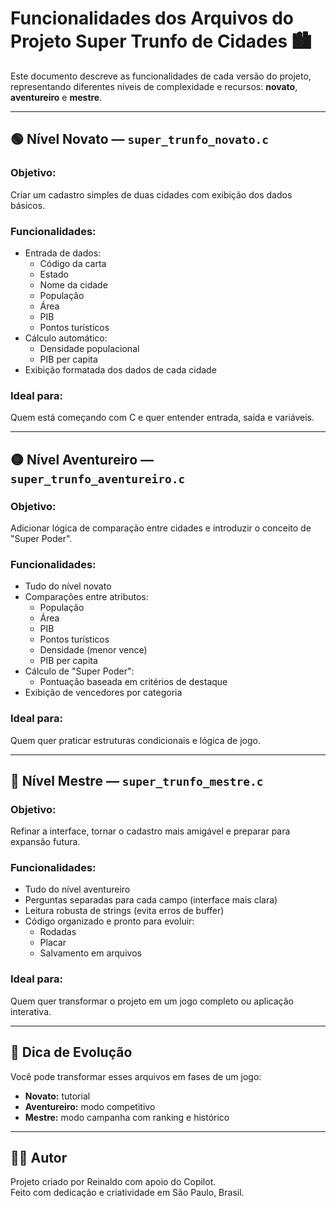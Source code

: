 # Funcionalidades dos Arquivos do Projeto Super Trunfo de Cidades 🏙️

Este documento descreve as funcionalidades de cada versão do projeto, representando diferentes níveis de complexidade e recursos: **novato**, **aventureiro** e **mestre**.

---

## 🟢 Nível Novato — `super_trunfo_novato.c`

### Objetivo:
Criar um cadastro simples de duas cidades com exibição dos dados básicos.

### Funcionalidades:
- Entrada de dados:
  - Código da carta
  - Estado
  - Nome da cidade
  - População
  - Área
  - PIB
  - Pontos turísticos
- Cálculo automático:
  - Densidade populacional
  - PIB per capita
- Exibição formatada dos dados de cada cidade

### Ideal para:
Quem está começando com C e quer entender entrada, saída e variáveis.

---

## 🟡 Nível Aventureiro — `super_trunfo_aventureiro.c`

### Objetivo:
Adicionar lógica de comparação entre cidades e introduzir o conceito de "Super Poder".

### Funcionalidades:
- Tudo do nível novato
- Comparações entre atributos:
  - População
  - Área
  - PIB
  - Pontos turísticos
  - Densidade (menor vence)
  - PIB per capita
- Cálculo de "Super Poder":
  - Pontuação baseada em critérios de destaque
- Exibição de vencedores por categoria

### Ideal para:
Quem quer praticar estruturas condicionais e lógica de jogo.

---

## 🔴 Nível Mestre — `super_trunfo_mestre.c`

### Objetivo:
Refinar a interface, tornar o cadastro mais amigável e preparar para expansão futura.

### Funcionalidades:
- Tudo do nível aventureiro
- Perguntas separadas para cada campo (interface mais clara)
- Leitura robusta de strings (evita erros de buffer)
- Código organizado e pronto para evoluir:
  - Rodadas
  - Placar
  - Salvamento em arquivos

### Ideal para:
Quem quer transformar o projeto em um jogo completo ou aplicação interativa.

---

## 🧠 Dica de Evolução

Você pode transformar esses arquivos em fases de um jogo:
- **Novato:** tutorial
- **Aventureiro:** modo competitivo
- **Mestre:** modo campanha com ranking e histórico

---

## 👨‍💻 Autor

Projeto criado por Reinaldo com apoio do Copilot.  
Feito com dedicação e criatividade em São Paulo, Brasil.